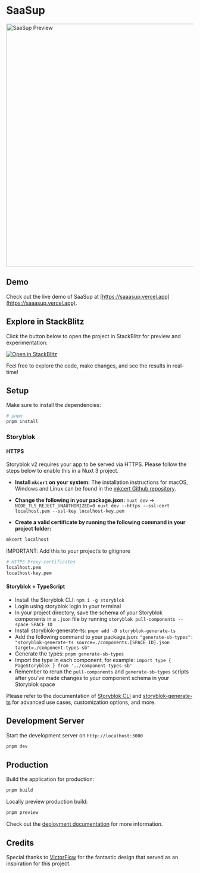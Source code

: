 # SaaSup

<img src="https://github.com/denys-petryniak/saasup/assets/16530588/df265948-6a98-43ab-a58e-b05464ed21f0" alt="SaaSup Preview" width="650">

## Demo

Check out the live demo of SaaSup at [https://saaasup.vercel.app](https://saaasup.vercel.app).

## Explore in StackBlitz

Click the button below to open the project in StackBlitz for preview and experimentation:

[![Open in StackBlitz](https://developer.stackblitz.com/img/open_in_stackblitz.svg)](https://stackblitz.com/github/denys-petryniak/saasup)

Feel free to explore the code, make changes, and see the results in real-time!

## Setup

Make sure to install the dependencies:

```bash
# pnpm
pnpm install
```

### Storyblok

#### HTTPS

Storyblok v2 requires your app to be served via HTTPS. Please follow the steps below to enable this in a Nuxt 3 project.

- **Install `mkcert` on your system:** The installation instructions for macOS, Windows and Linux can be found in the [mkcert Github repository](https://github.com/FiloSottile/mkcert).

- **Change the following in your package.json:** `nuxt dev` -> `NODE_TLS_REJECT_UNAUTHORIZED=0 nuxt dev --https --ssl-cert localhost.pem --ssl-key localhost-key.pem
`

- **Create a valid certificate by running the following command in your project folder:**

```bash
mkcert localhost
```

IMPORTANT: Add this to your project’s to gitignore

```bash
# HTTPS Proxy certificates
localhost.pem
localhost-key.pem
```

#### Storyblok + TypeScript

- Install the Storyblok CLI: `npm i -g storyblok`
- Login using storyblok login in your terminal
- In your project directory, save the schema of your Storyblok components in a `.json` file by running `storyblok pull-components --space SPACE_ID`
- Install storyblok-generate-ts: `pnpm add -D storyblok-generate-ts`
- Add the following command to your package.json: `"generate-sb-types": "storyblok-generate-ts source=./components.[SPACE_ID].json target=./component-types-sb"`
- Generate the types: `pnpm generate-sb-types`
- Import the type in each component, for example: `import type { PageStoryblok } from '../component-types-sb'`
- Remember to rerun the `pull-components` and `generate-sb-types` scripts after you’ve made changes to your component schema in your Storyblok space

Please refer to the documentation of [Storyblok CLI](https://github.com/storyblok/storyblok-cli) and [storyblok-generate-ts](https://github.com/dohomi/storyblok-generate-ts) for advanced use cases, customization options, and more.

## Development Server

Start the development server on `http://localhost:3000`

```bash
pnpm dev
```

## Production

Build the application for production:

```bash
pnpm build
```

Locally preview production build:

```bash
pnpm preview
```

Check out the [deployment documentation](https://nuxt.com/docs/getting-started/deployment) for more information.

## Credits

Special thanks to [VictorFlow](https://www.figma.com/@victorflow) for the fantastic design that served as an inspiration for this project.
